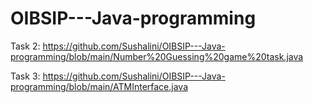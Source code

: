 # OIBSIP---Java-programming


Task 2:
        https://github.com/Sushalini/OIBSIP---Java-programming/blob/main/Number%20Guessing%20game%20task.java

Task 3:
       https://github.com/Sushalini/OIBSIP---Java-programming/blob/main/ATMInterface.java
